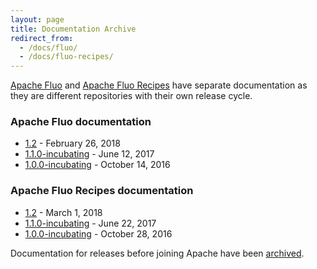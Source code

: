 ```yaml
---
layout: page
title: Documentation Archive
redirect_from: 
  - /docs/fluo/
  - /docs/fluo-recipes/
---
```


[Apache Fluo] and [Apache Fluo Recipes] have separate documentation as they are different repositories with their own release cycle.

### Apache Fluo documentation

* [1.2][fluo-1.2] - February 26, 2018
* [1.1.0-incubating][fluo-1.1] - June 12, 2017
* [1.0.0-incubating][fluo-1.0] - October 14, 2016

### Apache Fluo Recipes documentation

* [1.2][recipes-1.2] - March 1, 2018
* [1.1.0-incubating][recipes-1.1] - June 22, 2017
* [1.0.0-incubating][recipes-1.0] - October 28, 2016

Documentation for releases before joining Apache have been [archived](archive).

[Apache Fluo]: https://github.com/apache/fluo
[Apache Fluo Recipes]: https://github.com/apache/fluo-recipes
[fluo-1.2]: /docs/fluo/1.2/
[fluo-1.1]: /docs/fluo/1.1.0-incubating/
[fluo-1.0]: /docs/fluo/1.0.0-incubating/
[recipes-1.2]: /docs/fluo-recipes/1.2/
[recipes-1.1]: /docs/fluo-recipes/1.1.0-incubating/
[recipes-1.0]: /docs/fluo-recipes/1.0.0-incubating/
